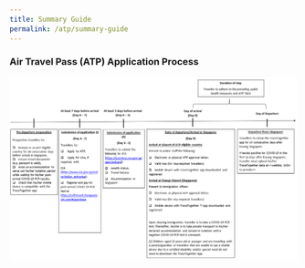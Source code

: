 ```yaml
---
title: Summary Guide
permalink: /atp/summary-guide
---
```


### Air Travel Pass (ATP) Application Process

<img src="/images/atp-application-process.PNG" alt="ATP Application Process"/>
